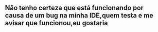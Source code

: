 ## Não tenho certeza que está funcionando por causa de um bug na minha IDE,quem testa e me avisar que funcionou,eu gostaria 
